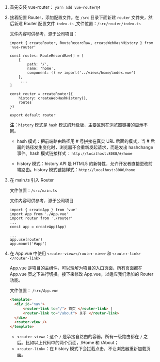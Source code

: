 1. 首先安装 vue-router： `yarn add vue-router@4`

2. 接着配置 Router，添加配置文件。在 `/src` 目录下面新建 `router` 文件夹，然后新建 Router 配置文件 `index.ts` ,文件位置：`/src/router/index.ts`

   文件内容可供参考，源于公司项目：

   ```tsx
   import { createRouter, RouteRecordRaw, createWebHashHistory } from 'vue-router'
   
   const routes: RouteRecordRaw[] = [
       {
           path: '/',
           name: 'home',
           component: () => import('../views/home/index.vue')
       },
     	...
   ]
   
   const router = createRouter({
       history: createWebHashHistory(),
       routes
   })
   
   export default router
   ```

   **注**：`history` 模式是 `hash` 模式的升级版，主要区别在浏览器链接的显示不同。

   - hash 模式：把前端路由路径用 # 号拼接在真实 URL 后面的模式，当 # 后面的路径发生变化时，浏览器不会重新发起请求，而是发出 hashchange 事件。hash 模式链接样式： `http://localhost:8080/#/home`

   - history 模式：history API 是 HTML5 的新特性，允许开发者直接更改前端路由。history 模式链接样式：`http://localhost:8080/home`

3. 在 main.ts 引入 Router

   文件位置：`/src/main.ts`

   文件内容可供参考，源于公司项目

   ```tsx
   import { createApp } from 'vue'
   import App from './App.vue'
   import router from './router'
   ...
   const app = createApp(App)
   
   ...
   app.use(router)
   app.mount('#app')
   
   ```

4. 在 App.vue 中使用 `<router-view></router-view>` 和 `<router-link></router-link>`

   App.vue 是项目的主组件，可以理解为项目的入口页面，所有页面都在 App.vue 页之下进行切换。接下来修改 App.vue，以适应我们添加的 Router 功能。

   文件位置： `/src/App.vue`

   ```html
   <template>
     <div id="nav">
         <router-link to="/"> 首页 </router-link> |
         <router-link to="/about"> 关于 </router-link>
     </div>
     <router-view />
   </template>
   ```

   - `<router-view>`：这个 `/` 是承接自路由的容器，所有一级路由都在 `/` 之后。比如以上代码中的两个页面，/Home 和 /About；
   - `<router-link>`：在 history 模式下会拦截点击，不让浏览器重新加载页面。